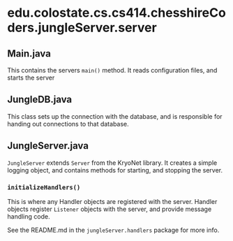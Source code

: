 # edu.colostate.cs.cs414.chesshireCoders.jungleServer.server

## Main.java
This contains the servers `main()` method. It reads configuration files, and starts the server

## JungleDB.java
This class sets up the connection with the database, and is responsible for handing out
connections to that database.

## JungleServer.java
`JungleServer` extends `Server` from the KryoNet library. It creates a simple logging object,
and contains methods for starting, and stopping the server.

### `initializeHandlers()`
This is where any Handler objects are registered with the server. Handler objects register `Listener`
objects with the server, and provide message handling code.

See the README.md in the `jungleServer.handlers` package for more info.
